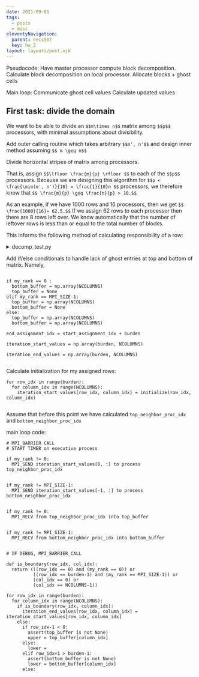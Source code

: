 ```yaml
---
date: 2021-09-01
tags:
  - posts
  - misc
eleventyNavigation:
  parent: eecs587
  key: hw_2
layout: layouts/post.njk
---
```


Pseudocode:
Have master processor compute block decomposition.
Calculate block decomposition on local processor.
Allocate blocks + ghost cells 

Main loop:
  Communicate ghost cell values
  Calculate updated values
  
  
  
## First task: divide the domain
We want to be able to divide an `$$m\times n$$` matrix among
`$$p$$` processors, with minimal assumptions about divisibility.

Add outer calling routine which takes arbitrary `$$m', n'$$` and 
design inner method assuming `$$ m \geq n$$`


Divide horizontal stripes of matrix among processors. 

That is, assign `$$\lfloor \frac{m}{p} \rfloor $$` to each of the `$$p$$` processors. 
Because we are designing this algorithm for `$$p < \frac{\min(m', n')}{10} = \frac{1}{10}n $$` processors,
we therefore know that `$$ \frac{m}{p} \geq \frac{n}{p} > 10.$$` 


As an example, if we have 1000 rows and 16 processors, then 
we get `$$ \frac{1000}{16}= 62.5.$$` If we assign 62 rows to 
each processor then there are 8 rows left over. We know automatically that
the number of leftover rows is less than or equal to the total number of blocks.

This informs the following method of calculating responsibility of a row:
<details>
<summary>decomp_test.py</summary>

<pre>
<!-- HTML generated using hilite.me --><div style="background: #272822; overflow:auto;width:auto;border:solid gray;border-width:.1em .1em .1em .8em;padding:.2em .6em;"><pre style="margin: 0; line-height: 125%"><span style="color: #f92672">import</span> <span style="color: #f8f8f2">numpy</span> <span style="color: #66d9ef">as</span> <span style="color: #f8f8f2">np</span>
<span style="color: #66d9ef">def</span> <span style="color: #a6e22e">starts_ends</span><span style="color: #f8f8f2">(NPROCS,</span> <span style="color: #f8f8f2">NROWS):</span>
    <span style="color: #f8f8f2">starts</span> <span style="color: #f92672">=</span> <span style="color: #f8f8f2">[]</span>
    <span style="color: #f8f8f2">burden</span> <span style="color: #f92672">=</span> <span style="color: #f8f8f2">[]</span>
    <span style="color: #f8f8f2">ends</span> <span style="color: #f92672">=</span> <span style="color: #f8f8f2">[]</span>
    
    <span style="color: #f8f8f2">end_idx</span> <span style="color: #f92672">=</span> <span style="color: #ae81ff">0</span> 
    <span style="color: #f8f8f2">base_rows_per_block</span> <span style="color: #f92672">=</span> <span style="color: #f8f8f2">int(np</span><span style="color: #f92672">.</span><span style="color: #f8f8f2">floor(NROWS</span><span style="color: #f92672">/</span><span style="color: #f8f8f2">NPROCS))</span>
    <span style="color: #f8f8f2">remainder</span> <span style="color: #f92672">=</span> <span style="color: #f8f8f2">NROWS</span> <span style="color: #f92672">-</span> <span style="color: #f8f8f2">base_rows_per_block</span> <span style="color: #f92672">*</span> <span style="color: #f8f8f2">NPROCS</span>
    <span style="color: #66d9ef">for</span> <span style="color: #f8f8f2">rank_idx</span> <span style="color: #f92672">in</span> <span style="color: #f8f8f2">range(NPROCS):</span>
        <span style="color: #f8f8f2">start_idx</span> <span style="color: #f92672">=</span> <span style="color: #f8f8f2">end_idx</span>
        <span style="color: #66d9ef">if</span> <span style="color: #f8f8f2">remainder</span> <span style="color: #f92672">&gt;</span> <span style="color: #ae81ff">0</span><span style="color: #f8f8f2">:</span>
            <span style="color: #f8f8f2">end_idx</span> <span style="color: #f92672">+=</span> <span style="color: #f8f8f2">base_rows_per_block</span><span style="color: #f92672">+</span><span style="color: #ae81ff">1</span>
            <span style="color: #f8f8f2">remainder</span> <span style="color: #f92672">-=</span> <span style="color: #ae81ff">1</span>
        <span style="color: #66d9ef">else</span><span style="color: #f8f8f2">:</span>
            <span style="color: #f8f8f2">end_idx</span> <span style="color: #f92672">+=</span> <span style="color: #f8f8f2">base_rows_per_block</span>
        <span style="color: #f8f8f2">starts</span><span style="color: #f92672">.</span><span style="color: #f8f8f2">append(start_idx)</span>
        <span style="color: #f8f8f2">burden</span><span style="color: #f92672">.</span><span style="color: #f8f8f2">append(end_idx</span><span style="color: #f92672">-</span><span style="color: #f8f8f2">start_idx)</span>
        <span style="color: #f8f8f2">ends</span><span style="color: #f92672">.</span><span style="color: #f8f8f2">append(end_idx)</span>
    <span style="color: #66d9ef">if</span> <span style="color: #f8f8f2">remainder</span> <span style="color: #f92672">&gt;</span> <span style="color: #ae81ff">0</span><span style="color: #f8f8f2">:</span>
        <span style="color: #66d9ef">raise</span> <span style="color: #a6e22e">ValueError</span><span style="color: #f8f8f2">(</span><span style="color: #e6db74">&quot;Remainder after division among processors is nonzero!&quot;</span><span style="color: #f8f8f2">)</span>
    <span style="color: #f8f8f2">print(starts)</span>
    <span style="color: #f8f8f2">print(ends)</span>
    <span style="color: #f8f8f2">print(burden)</span>


<span style="color: #66d9ef">if</span> <span style="color: #f8f8f2">__name__</span> <span style="color: #f92672">==</span> <span style="color: #e6db74">&quot;__main__&quot;</span><span style="color: #f8f8f2">:</span>
    <span style="color: #f92672">from</span> <span style="color: #f8f8f2">sys</span> <span style="color: #66d9ef">import</span> <span style="color: #f8f8f2">argv</span>
    <span style="color: #f8f8f2">NPROCS</span> <span style="color: #f92672">=</span> <span style="color: #f8f8f2">int(argv[</span><span style="color: #ae81ff">1</span><span style="color: #f8f8f2">])</span>
    <span style="color: #f8f8f2">NROWS</span> <span style="color: #f92672">=</span> <span style="color: #f8f8f2">int(argv[</span><span style="color: #ae81ff">2</span><span style="color: #f8f8f2">])</span>
    <span style="color: #f8f8f2">starts_ends(NPROCS,</span> <span style="color: #f8f8f2">NROWS)</span>
</pre></div>

</pre>
</details>



Add if/else conditionals to handle lack of ghost entries at top and bottom of matrix.
Namely,
```

if my_rank == 0 :
  bottom_buffer = np.array(NCOLUMNS)
  top_buffer = None
elif my_rank == MPI_SIZE-1:
  top_buffer = np.array(NCOLUMNS)
  bottom_buffer = None
else:
  top_buffer = np.array(NCOLUMNS)
  bottom_buffer = np.array(NCOLUMNS)

end_assignment_idx = start_assignment_idx + burden

iteration_start_values = np.array(burden, NCOLUMNS)

iteration_end_values = np.array(burden, NCOLUMNS)
  
```

Calculate initialization for my assigned rows:

```
for row_idx in range(burden):
  for column_idx in range(NCOLUMNS):
    iteration_start_values[row_idx, column_idx] = initialize(row_idx, column_idx)
    
```

Assume that before this point we have calculated `top_neighbor_proc_idx` and `bottom_neighbor_proc_idx`

main loop code:

```
# MPI_BARRIER CALL
# START TIMER on executive process

if my_rank != 0:
  MPI_SEND iteration_start_values[0, :] to process top_neighbor_proc_idx


if my_rank != MPI_SIZE-1:
  MPI_SEND iteration_start_values[-1, :] to process bottom_neighbor_proc_idx
  

if my_rank != 0:
  MPI_RECV from top_neighbor_proc_idx into top_buffer
  

if my_rank != MPI_SIZE-1:
  MPI_RECV from bottom_neighbor_proc_idx into bottom_buffer


# IF DEBUG, MPI_BARRIER_CALL

def is_boundary(row_idx, col_idx):
  return (((row_idx == 0) and (my_rank == 0)) or
          ((row_idx == burden-1) and (my_rank == MPI_SIZE-1)) or
          (col_idx == 0) or
          (col_idx == NCOLUMNS-1))
          
for row_idx in range(burden):
  for column_idx in range(NCOLUMNS):
    if is_boundary(row_idx, column_idx):
      iteration_end_values[row_idx, column_idx] = iteration_start_values[row_idx, column_idx]
    else:
      if row_idx-1 < 0:
        assert(top_buffer is not None)
        upper = top_buffer[column_idx]
      else:
        lower = 
      elif row_idx+1 > burden-1:
        assert(bottom_buffer is not None)
        lower = bottom_buffer[column_idx]
      else:
        
        
        
    

```



